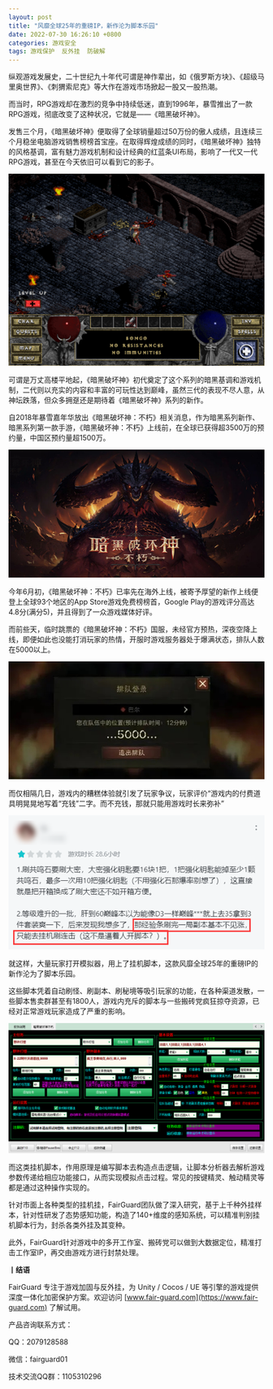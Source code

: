 ```yaml
---
layout: post
title: "风靡全球25年的重磅IP，新作沦为脚本乐园"
date: 2022-07-30 16:26:10 +0800
categories: 游戏安全
tags: 游戏保护  反外挂  防破解
---
```


纵观游戏发展史，二十世纪九十年代可谓是神作辈出，如《俄罗斯方块》、《超级马里奥世界》、《刺猬索尼克》等大作在游戏市场掀起一股又一股热潮。<!-- more -->  

而当时，RPG游戏却在激烈的竞争中持续低迷，直到1996年，暴雪推出了一款RPG游戏，彻底改变了这种状况，它就是——《暗黑破坏神》。  

发售三个月，《暗黑破坏神》便取得了全球销量超过50万份的傲人成绩，且连续三个月稳坐电脑游戏销售榜榜首宝座。在取得辉煌成绩的同时，《暗黑破坏神》独特的风格基调，富有魅力游戏机制和设计经典的红蓝条UI布局，影响了一代又一代RPG游戏，甚至在今天依旧可以看到它的影子。  

![315_21](/assets/res/202103/初代暗黑破坏神.png)  

可谓是万丈高楼平地起，《暗黑破坏神》初代奠定了这个系列的暗黑基调和游戏机制，二代则以充实的内容和丰富的可玩性达到巅峰，虽然三代的表现不尽人意，从神坛跌落，但众多拥趸还是期待着《暗黑破坏神》系列的新作。  

自2018年暴雪嘉年华放出《暗黑破坏神：不朽》相关消息，作为暗黑系列新作、暗黑系列第一款手游，《暗黑破坏神：不朽》上线前，在全球已获得超3500万的预约量，中国区预约量超1500万。  

![315_21](/assets/res/202103/暗黑破坏神不朽.png)  

今年6月初，《暗黑破坏神：不朽》已率先在海外上线，被寄予厚望的新作上线便登上全球93个地区的App Store游戏免费榜榜首，Google Play的游戏评分高达4.8分(满分5)，并且得到了一众游戏媒体好评。  

而前些天，临时跳票的《暗黑破坏神：不朽》国服，未经官方预热，深夜空降上线，即便如此也没能打消玩家的热情，开服时游戏服务器处于爆满状态，排队人数在5000以上。  

![315_21](/assets/res/202103/排队.jpg)  

而仅相隔几日，游戏内的糟糕体验就引发了玩家争议，玩家评价“游戏内的付费道具明晃晃地写着“充钱”二字。而不充钱，那就只能用游戏时长来弥补”  

![315_21](/assets/res/202103/玩家评价.png)  

就这样，大量玩家打开模拟器，用上了挂机脚本，这款风靡全球25年的重磅IP的新作沦为了脚本乐园。  

这些脚本凭着自动刷怪、刷副本、刷秘境等吸引玩家的功能，在各种渠道发散，一些脚本售卖群甚至有1800人，游戏内充斥的脚本与一些搬砖党疯狂掠夺资源，已经对正常游戏玩家造成了严重的影响。  

![315_21](/assets/res/202103/脚本.png)  

而这类挂机脚本，作用原理是编写脚本去构造点击逻辑，让脚本分析器去解析游戏参数传递给相应功能接口，从而实现模拟点击过程。常见的按键精灵、触动精灵等都是通过这种操作实现的。  

针对市面上各种类型的挂机挂，FairGuard团队做了深入研究，基于上千种外挂样本，针对性研发了态势感知功能，构造了140+维度的感知系统，可以精准判别挂机脚本行为，封杀各类外挂及其变种。  

此外，FairGuard针对游戏中的多开工作室、搬砖党可以做到大数据定位，精准打击工作室IP，再交由游戏方进行封禁处理。  

**丨结语**  

FairGuard 专注于游戏加固与反外挂，为 Unity / Cocos / UE 等引擎的游戏提供深度一体化加密保护方案。欢迎访问 [www.fair-guard.com](https://www.fair-guard.com) 了解试用。    

产品咨询联系方式：  

QQ：2079128588  

微信：fairguard01  

技术交流QQ群：1105310296  
